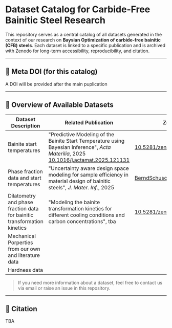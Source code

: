 
# Dataset Catalog for Carbide-Free Bainitic Steel Research

This repository serves as a central catalog of all datasets generated in the context of our research on **Baysian Optimization of carbide-free bainitic (CFB) steels**. Each dataset is linked to a specific publication and is archived with Zenodo for long-term accessibility, reproducibility, and citation.

---

## 🔗 Meta DOI (for this catalog)

A DOI will be provided after the main puplication
<!--
If you are looking to cite our entire dataset collection, please use the following DOI:

**[https://doi.org/10.5281/zenodo.9999999](https://doi.org/10.5281/zenodo.9999999)**  
*DOI reserved for the catalog of all dataset releases.*
-->

---

## 📄 Overview of Available Datasets

| Dataset Description | Related Publication | Zenodo DOI |
|---------------------|---------------------|------------|
|Bainite start temperatures | "Predictive Modeling of the Bainite Start Temperature using Bayesian Inference", *Acta Materilia*, 2025 [10.1016/j.actamat.2025.121131](https://doi.org/10.1016/j.actamat.2025.121131) | [10.5281/zenodo.1234567](https://doi.org/10.5281/zenodo.1234567) |
|Phase fraction data and start temperatures| "Uncertainty aware design space modeling for sample efficiency in material design of bainitic steels", *J. Mater. Inf.*, 2025 | [BerndSchuscha/bainite_boundaries](https://github.com/BerndSchuscha/bainite_boundaries) |
|Dilatometry and phase fraction data for bainitic transformation kinetics | "Modeling the bainite transformation kinetics for different cooling conditions and carbon concentrations", tba | [10.5281/zenodo.1234567](https://doi.org/10.5281/zenodo.1234567) |
|Mechanical Porperties from our own and literature data | |  |
|Hardness data| |  |


> If you need more information about a dataset, feel free to contact us via email or raise an issue in this repository.

---

## 📝 Citation
TBA
<!--
If you use **any of the datasets** listed here, please cite the specific dataset via its Zenodo DOI.  
To cite the **entire collection**, use the meta DOI:

```
Schuscha, B., et al. (2025). Dataset Catalog for Carbide-Free Bainitic Steel Research. Zenodo. https://doi.org/10.5281/zenodo.9999999
```

BibTeX:
```bibtex
@misc{schuscha2025cfbmeta,
  author       = {Schuscha, Bernd and others},
  title        = {Dataset Catalog for Carbide-Free Bainitic Steel Research},
  year         = {2025},
  publisher    = {Zenodo},
  doi          = {10.5281/zenodo.9999999},
  url          = {https://doi.org/10.5281/zenodo.9999999}
}
-->
